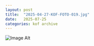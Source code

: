 ```yaml
---
layout:	post
title:	"2025-04-27-KOF-FOTO-019.jpg"
date:	2025-07-25
categories:	kof archive
---
```


![Image Alt](https://k0f.github.io/assets/2025-04-27-KOF-FOTO-019.jpg)